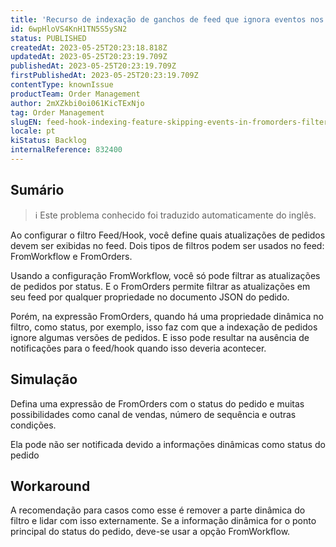 ```yaml
---
title: 'Recurso de indexação de ganchos de feed que ignora eventos nos filtros FromOrders'
id: 6wpHloVS4KnH1TN5S5ySN2
status: PUBLISHED
createdAt: 2023-05-25T20:23:18.818Z
updatedAt: 2023-05-25T20:23:19.709Z
publishedAt: 2023-05-25T20:23:19.709Z
firstPublishedAt: 2023-05-25T20:23:19.709Z
contentType: knownIssue
productTeam: Order Management
author: 2mXZkbi0oi061KicTExNjo
tag: Order Management
slugEN: feed-hook-indexing-feature-skipping-events-in-fromorders-filters
locale: pt
kiStatus: Backlog
internalReference: 832400
---
```


## Sumário

>ℹ️ Este problema conhecido foi traduzido automaticamente do inglês.


Ao configurar o filtro Feed/Hook, você define quais atualizações de pedidos devem ser exibidas no feed. Dois tipos de filtros podem ser usados no feed: FromWorkflow e FromOrders.

Usando a configuração FromWorkflow, você só pode filtrar as atualizações de pedidos por status.
E o FromOrders permite filtrar as atualizações em seu feed por qualquer propriedade no documento JSON do pedido.

Porém, na expressão FromOrders, quando há uma propriedade dinâmica no filtro, como status, por exemplo, isso faz com que a indexação de pedidos ignore algumas versões de pedidos.
E isso pode resultar na ausência de notificações para o feed/hook quando isso deveria acontecer.

## Simulação


Defina uma expressão de FromOrders com o status do pedido e muitas possibilidades como canal de vendas, número de sequência e outras condições.

Ela pode não ser notificada devido a informações dinâmicas como status do pedido

## Workaround


A recomendação para casos como esse é remover a parte dinâmica do filtro e lidar com isso externamente.
Se a informação dinâmica for o ponto principal do status do pedido, deve-se usar a opção FromWorkflow.





